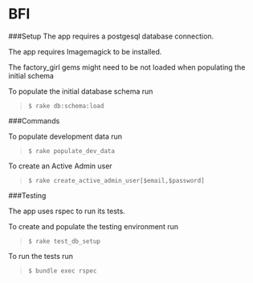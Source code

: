 # BFI


###Setup
The app requires a postgesql database connection. 

The app requires Imagemagick to be installed. 

The factory_girl gems might need to be not loaded when populating the initial schema

To populate the initial database schema run
> `$ rake db:schema:load`



###Commands

To populate development data run

> `$ rake populate_dev_data`

To create an Active Admin user

> `$ rake create_active_admin_user[$email,$password]`

###Testing

The app uses rspec to run its tests. 

To create and populate the testing environment run
> `$ rake test_db_setup`

To run the tests run
> `$ bundle exec rspec`
